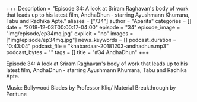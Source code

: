 +++
Description = "Episode 34: A look at Sriram Raghavan's body of work that leads up to his latest film, AndhaDhun - starring Ayushmann Khurrana, Tabu and Radhika Apte."
aliases = ["/34"]
author = "Aparita"
categories = []
date = "2018-12-03T00:00:17-04:00"
episode = "34"
episode_image = "img/episode/ep34mq.jpg"
explicit = "no"
images = ["img/episode/ep34mq.jpg"]
news_keywords = []
podcast_duration = "0:43:04"
podcast_file = "khabardaar-20181203-andhadhun.mp3"
podcast_bytes = ""
tags = []
title = "#34 AndhaDhun"
+++

Episode 34: A look at Sriram Raghavan's body of work that leads up to his latest film, AndhaDhun - starring Ayushmann Khurrana, Tabu and Radhika Apte.

Music: Bollywood Blades by Professor Kliq/ Material Breakthrough by Peritune
